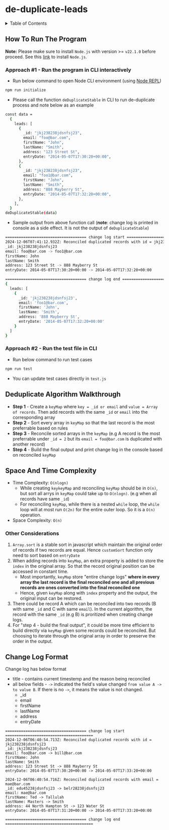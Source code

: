 # de-duplicate-leads

<!-- TABLE OF CONTENTS -->
<details>
  <summary>Table of Contents</summary>
  <ol>
    <li>
      <a href="#how-to-run-the-program">How To Run The Program</a>
      <ul>
        <li>Approach #1 - Run the program in CLI interactively</li>
        <li>Approach #2 - Run the test file in CLI</li>
      </ul>
    </li>
    <li><a href="#deduplicate-algorithm-walkthrough">De-duplicate Algorithm Walkthrough</a></li>
    <li>
      <a href="#space-and-time-complexity">Space And Time Complexity</a>
      <ul>
        <li><a href="#other-considerations">Other Considerations</a></li>
      </ul>
    </li>
    <li><a href="#change-log-format">Change Log Format</a></li>
  </ol>
</details>

## How To Run The Program

**Note:** Please make sure to install `Node.js` with version >= `v22.1.0` before proceed. See this [link](https://nodejs.org/en/download/package-manager) to install `Node.js`.

### Approach #1 - Run the program in CLI interactively

- Run below command to open Node CLI environment (using [Node REPL](https://nodejs.org/en/learn/command-line/how-to-use-the-nodejs-repl))

```sh
npm run initialize
```

- Please call the function `deDuplicateStable` in CLI to run de-duplicate process and note below as an example

```sh
const data =
  {
    leads: [
      {
        _id: "jkj238238jdsnfsj23",
        email: "foo@bar.com",
        firstName: "John",
        lastName: "Smith",
        address: "123 Street St",
        entryDate: "2014-05-07T17:30:20+00:00",
      },
      {
        _id: "jkj238238jdsnfsj23",
        email: "foo1@bar.com",
        firstName: "John",
        lastName: "Smith",
        address: "888 Mayberry St",
        entryDate: "2014-05-07T17:32:20+00:00",
      },
    ],
  }
deDuplicateStable(data)
```

- Sample output from above function call (**note**: change log is printed in console as a side effect. It is not the output of `deDuplicateStable`)

```sh
==================================== change log start =======================================
2024-12-06T07:41:12.932Z: Reconciled duplicated records with id = jkj238238jdsnfsj23
_id: jkj238238jdsnfsj23
email: foo@bar.com -> foo1@bar.com
firstName: John
lastName: Smith
address: 123 Street St -> 888 Mayberry St
entryDate: 2014-05-07T17:30:20+00:00 -> 2014-05-07T17:32:20+00:00

==================================== change log end =======================================
{
  leads: [
    {
      _id: 'jkj238238jdsnfsj23',
      email: 'foo1@bar.com',
      firstName: 'John',
      lastName: 'Smith',
      address: '888 Mayberry St',
      entryDate: '2014-05-07T17:32:20+00:00'
    }
  ]
}
```

### Approach #2 - Run the test file in CLI

- Run below command to run test cases

```sh
npm run test
```

- You can update test cases directly in `test.js`

## Deduplicate Algorithm Walkthrough

- **Step 1** - Create a `keyMap` where `key = _id or email` and `value = Array of records`. Then add records with the same `_id` or `email` into the corresponding array
- **Step 2** - Sort every array in `keyMap` so that the last record is the most preferrable based on rules
- **Step 3** - Reconcile sorted arrays in the `keyMap` (e.g A record is the most preferrable under `_id = 2` but its `email = foo@bar.com` is duplicated with another record)
- **Step 4** - Build the final output and print change log in the console based on reconciled `keyMap`

## Space And Time Complexity

- Time Complexity: `O(nlogn)`
  - While creating `keykeyMap` and reconciling `keyMap` should be in `O(n)`, but sort all arrys in `keyMap` could take up to `O(nlogn)`. (e.g when all records have same `_id`)
  - For reconciling `keyMap`, while there is a nested `while` loop, the `while` loop will at most run `O(2n)` for the entire outer loop. So it is a `O(n)` operation.
- Space Complexity: `O(n)`

### Other Considerations

1. `Array.sort` is a stable sort in javascript which maintain the original order of records if two records are equal. Hence `customSort` function only need to sort based on `entryDate`
2. When adding records into `keyMap`, an extra property is added to store the `index` in the original array. So that the record original position can be accessed in constant time.
   - Most importantly, `keyMap` store "entire change logs" **where in every array the last record is the final reconciled one and all previous records are ones converted into the final reconciled one**
   - Hence, given `keyMap` along with `index` property and the output, the original input can be restored.
3. There could be record A which can be reconciled into two records (B with same `_id` and C with same `email`). In the current algorithm, the record with the same `_id` (e.g B) is proritized when creating change logs.
4. For "step 4 - build the final output", it could be more time efficient to build directly via `keyMap` given some records could be reconciled. But choosing to iterate through the original array in order to preserve the order in the output.

## Change Log Format

Change log has below format

- title - contains current timestemp and the reason being reconciled
- all below fields - `->` indicated the field's value changed `from value A -> to value B`. If there is no `->`, it means the value is not changed.
  - \_id
  - email
  - firstName
  - lastName
  - address
  - entryDate

```
==================================== change log start =======================================
2024-12-06T06:40:54.713Z: Reconciled duplicated records with id = jkj238238jdsnfsj23
_id: jkj238238jdsnfsj23
email: foo@bar.com -> bill@bar.com
firstName: John
lastName: Smith
address: 123 Street St -> 888 Mayberry St
entryDate: 2014-05-07T17:30:20+00:00 -> 2014-05-07T17:33:20+00:00

2024-12-06T06:40:54.716Z: Reconciled duplicated records with email = mae@bar.com
_id: edu45238jdsnfsj23 -> belr28238jdsnfsj23
email: mae@bar.com
firstName: Ted -> Tallulah
lastName: Masters -> Smith
address: 44 North Hampton St -> 123 Water St
entryDate: 2014-05-07T17:31:20+00:00 -> 2014-05-07T17:33:20+00:00

==================================== change log end =======================================
```

